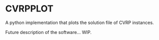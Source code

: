 # CVRPPLOT
A python implementation that plots the solution file of CVRP instances.

Future description of the software... WIP.
